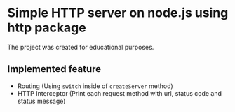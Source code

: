 # Simple HTTP server on node.js using http package

The project was created for educational purposes. 
## Implemented feature
- Routing (Using `switch` inside of `createServer` method)
- HTTP Interceptor (Print each request method with url, status code and status message)